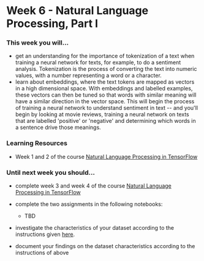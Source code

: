 # Week 6 - Natural Language Processing, Part I

### This week you will...

- get an understanding for the importance of tokenization of a text when training a neural network for texts, for example, to do a sentiment analysis. Tokenization is the process of converting the text into numeric values, with a number representing a word or a character.
- learn about embeddings, where the text tokens are mapped as vectors in a high dimensional space. With embeddings and labelled examples, these vectors can then be tuned so that words with similar meaning will have a similar direction in the vector space. This will begin the process of training a neural network to understand sentiment in text -- and you'll begin by looking at movie reviews, training a neural network on texts that are labelled 'positive' or 'negative' and determining which words in a sentence drive those meanings.

### Learning Resources

- Week 1 and 2 of the course [Natural Language Processing in TensorFlow](https://www.coursera.org/learn/natural-language-processing-tensorflow)

### Until next week you should...

- complete week 3 and week 4 of the course [Natural Language Processing in TensorFlow](https://www.coursera.org/learn/natural-language-processing-tensorflow)

- complete the two assignments in the following notebooks:

  - TBD

- investigate the characteristics of your dataset according to the instructions given [here](https://github.com/opencampus-sh/ml-project-template/blob/main/1_DatasetCharacteristics/INSTRUCTIONS.md).

- document your findings on the dataset characteristics according to the instructions of above
